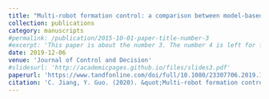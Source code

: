 ```yaml
---
title: "Multi-robot formation control: a comparison between model-based and learning-based methods"
collection: publications
category: manuscripts
#permalink: /publication/2015-10-01-paper-title-number-3
#excerpt: 'This paper is about the number 3. The number 4 is left for future work.'
date: 2019-12-06
venue: 'Journal of Control and Decision'
#slidesurl: 'http://academicpages.github.io/files/slides3.pdf'
paperurl: 'https://www.tandfonline.com/doi/full/10.1080/23307706.2019.1697970'
citation: 'C. Jiang, Y. Guo. (2020). &quot;Multi-robot formation control: a comparison between model-based and learning-based methods.&quot; <i>Journal of Control and Decision</i>. 7(1). pp 90-108.'
---
```

